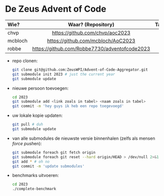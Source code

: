 # De Zeus Advent of Code

| Wie? | Waar? (Repository)              | Taal? |
|:-----|:-------------------------------:|------:|
| chvp | https://github.com/chvp/aoc2023 |     C |
| mcbloch | https://github.com/mcbloch/AoC2023 | V |
| robbe | https://github.com/Robbe7730/adventofcode2023 | Zig |


* repo clonen:

    ```sh
    git clone git@github.com:ZeusWPI/Advent-of-Code-Aggregator.git
    git submodule init 2023 # just the current year
    git submodule update
    ```

* nieuwe persoon toevoegen:

    ```sh
    cd 2023
    git submodule add <link zoals in tabel> <naam zoals in tabel>
    git commit -m 'hey guys ik heb een repo toegevoegd'
    ```

* uw lokale kopie updaten:

    ```sh
    git pull # duh
    git submodule update
    ```

* van alle submodules de nieuwste versie binnenhalen (zelfs als mensen *force push*en):

    ```sh
    git submodule foreach git fetch origin
    git submodule foreach git reset --hard origin/HEAD > /dev/null 2>&1
    git add * # oh no
    git commit -m 'update submodules'
    ```

* benchmarks uitvoeren:

    ```sh
    cd 2023
    ./complete-benchmark
    ```
